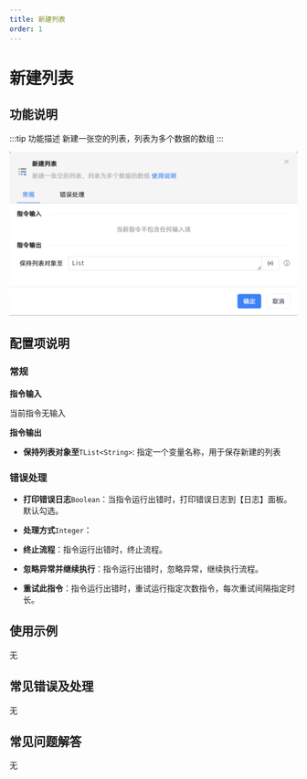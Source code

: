 ```yaml
---
title: 新建列表
order: 1
---
```


# 新建列表

## 功能说明

:::tip 功能描述
新建一张空的列表，列表为多个数据的数组
:::

![新建列表](../../../assets/新建列表_command.png)

## 配置项说明

### 常规

**指令输入**

当前指令无输入


**指令输出**

- **保持列表对象至**`TList<String>`: 指定一个变量名称，用于保存新建的列表

### 错误处理

- **打印错误日志**`Boolean`：当指令运行出错时，打印错误日志到【日志】面板。默认勾选。

- **处理方式**`Integer`：

 - **终止流程**：指令运行出错时，终止流程。

 - **忽略异常并继续执行**：指令运行出错时，忽略异常，继续执行流程。

 - **重试此指令**：指令运行出错时，重试运行指定次数指令，每次重试间隔指定时长。

## 使用示例
无

## 常见错误及处理

无

## 常见问题解答

无

